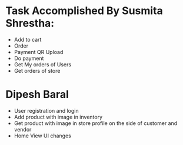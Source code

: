 # Task Accomplished By Susmita Shrestha:

- Add to cart
- Order
- Payment QR Upload
- Do payment
- Get My orders of Users
- Get orders of store

# Dipesh Baral

- User registration and login
- Add product with image in inventory
- Get product with image in store profile on the side of customer and vendor
- Home View UI changes
